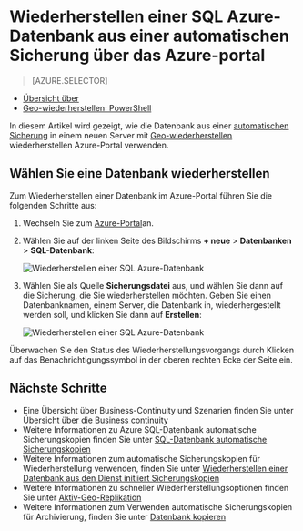 <properties
    pageTitle="Wiederherstellen eine SQL Azure-Datenbank aus einer automatischen Sicherung (Azure Portal) | Microsoft Azure"
    description="Wiederherstellen einer SQL Azure-Datenbank aus einer automatischen Sicherung (Azure-Portal)."
    services="sql-database"
    documentationCenter=""
    authors="stevestein"
    manager="jhubbard"
    editor=""/>

<tags
    ms.service="sql-database"
    ms.devlang="NA"
    ms.date="10/18/2016"
    ms.author="sstein"
    ms.workload="NA"
    ms.topic="article"
    ms.tgt_pltfrm="NA"/>


# <a name="restore-an-azure-sql-database-from-an-automatic-backup-using-the-azure-portal"></a>Wiederherstellen einer SQL Azure-Datenbank aus einer automatischen Sicherung über das Azure-portal


> [AZURE.SELECTOR]
- [Übersicht über](sql-database-recovery-using-backups.md#geo-restore)
- [Geo-wiederherstellen: PowerShell](sql-database-geo-restore-powershell.md)

In diesem Artikel wird gezeigt, wie die Datenbank aus einer [automatischen Sicherung](sql-database-automated-backups.md) in einem neuen Server mit [Geo-wiederherstellen](sql-database-recovery-using-backups/.md#geo-restore) wiederherstellen Azure-Portal verwenden.

## <a name="select-a-database-to-restore"></a>Wählen Sie eine Datenbank wiederherstellen

Zum Wiederherstellen einer Datenbank im Azure-Portal führen Sie die folgenden Schritte aus:

1.  Wechseln Sie zum [Azure-Portal](https://portal.azure.com)an.
2.  Wählen Sie auf der linken Seite des Bildschirms **+ neue** > **Datenbanken** > **SQL-Datenbank**:

    ![Wiederherstellen einer SQL Azure-Datenbank](./media/sql-database-geo-restore-portal/new-sql-database.png)

3.  Wählen Sie als Quelle **Sicherungsdatei** aus, und wählen Sie dann auf die Sicherung, die Sie wiederherstellen möchten. Geben Sie einen Datenbanknamen, einem Server, die Datenbank in, wiederhergestellt werden soll, und klicken Sie dann auf **Erstellen**:
  
    ![Wiederherstellen einer SQL Azure-Datenbank](./media/sql-database-geo-restore-portal/geo-restore.png)

Überwachen Sie den Status des Wiederherstellungsvorgangs durch Klicken auf das Benachrichtigungssymbol in der oberen rechten Ecke der Seite ein. 


## <a name="next-steps"></a>Nächste Schritte

- Eine Übersicht über Business-Continuity und Szenarien finden Sie unter [Übersicht über die Business continuity](sql-database-business-continuity.md)
- Weitere Informationen zu Azure SQL-Datenbank automatische Sicherungskopien finden Sie unter [SQL-Datenbank automatische Sicherungskopien](sql-database-automated-backups.md)
- Weitere Informationen zum automatische Sicherungskopien für Wiederherstellung verwenden, finden Sie unter [Wiederherstellen einer Datenbank aus den Dienst initiiert Sicherungskopien](sql-database-recovery-using-backups.md)
- Weitere Informationen zu schneller Wiederherstellungsoptionen finden Sie unter [Aktiv-Geo-Replikation](sql-database-geo-replication-overview.md)  
- Weitere Informationen zum Verwenden automatische Sicherungskopien für Archivierung, finden Sie unter [Datenbank kopieren](sql-database-copy.md)
